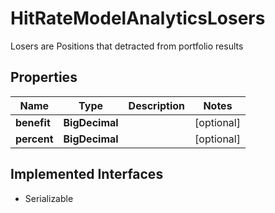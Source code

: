 

# HitRateModelAnalyticsLosers

Losers are Positions that detracted from portfolio results

## Properties

Name | Type | Description | Notes
------------ | ------------- | ------------- | -------------
**benefit** | **BigDecimal** |  |  [optional]
**percent** | **BigDecimal** |  |  [optional]


## Implemented Interfaces

* Serializable


